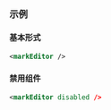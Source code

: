 ### 示例
#### 基本形式

<div class="m-example"></div>

```xml
<markEditor />
```

#### 禁用组件

<div class="m-example"></div>

```xml
<markEditor disabled />
```
